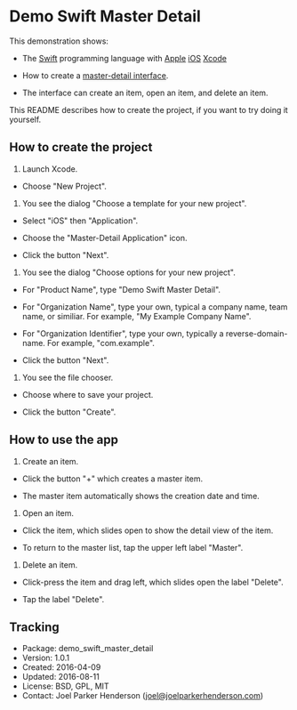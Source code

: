 # Demo Swift Master Detail

This demonstration shows:

  * The [Swift](http://swift.org) programming language with
    [Apple](http://apple.com)
    [iOS](http://www.apple.com/ios/)
    [Xcode](https://developer.apple.com/xcode/)

  * How to create a [master-detail interface](https://en.wikipedia.org/wiki/Master%E2%80%93detail_interface). 

  * The interface can create an item, open an item, and delete an item. 

This README describes how to create the project, if you want to try doing it yourself.

## How to create the project

1. Launch Xcode.

  * Choose "New Project".

1. You see the dialog "Choose a template for your new project".

  * Select "iOS" then "Application".

  * Choose the "Master-Detail Application" icon.

  * Click the button "Next".

1. You see the dialog "Choose options for your new project".

  * For "Product Name", type "Demo Swift Master Detail".

  * For "Organization Name", type your own, typical a company name, team name, or similiar. For example, "My Example Company Name".

  * For "Organization Identifier", type your own, typically a reverse-domain-name. For example, "com.example".

  * Click the button "Next".

1. You see the file chooser.

  * Choose where to save your project.

  * Click the button "Create".

## How to use the app

1. Create an item.

  * Click the button "+" which creates a master item.

  * The master item automatically shows the creation date and time.

1. Open an item.

  * Click the item, which slides open to show the detail view of the item.

  * To return to the master list, tap the upper left label "Master".

1. Delete an item.

  * Click-press the item and drag left, which slides open the label "Delete".

  * Tap the label "Delete".

## Tracking

* Package: demo_swift_master_detail
* Version: 1.0.1
* Created: 2016-04-09
* Updated: 2016-08-11
* License: BSD, GPL, MIT
* Contact: Joel Parker Henderson (joel@joelparkerhenderson.com)
